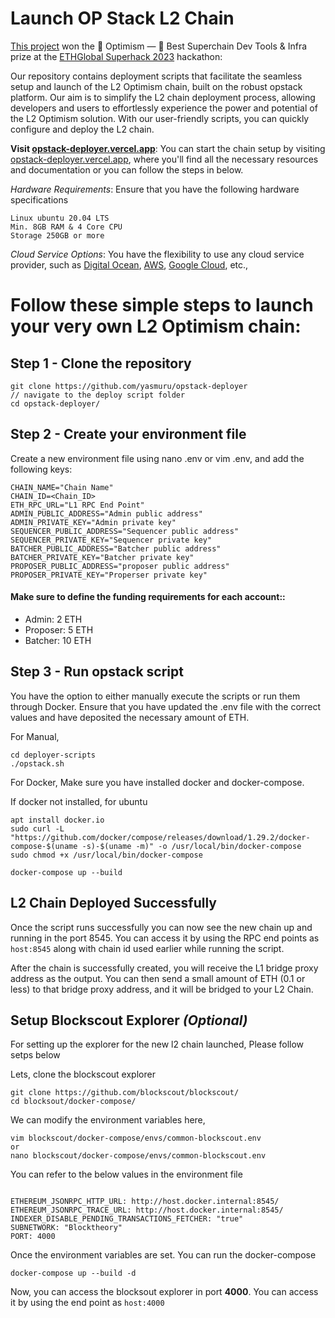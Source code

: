# Launch OP Stack L2 Chain

[This project](https://ethglobal.com/showcase/opstack-deployer-kmrfx) won the 🚀 Optimism — 🥉 Best Superchain Dev Tools & Infra prize at the [ETHGlobal Superhack 2023](https://ethglobal.com/events/superhack) hackathon:


Our repository contains deployment scripts that facilitate the seamless setup and launch of the L2 Optimism chain, built on the robust opstack platform. Our aim is to simplify the L2 chain deployment process, allowing developers and users to effortlessly experience the power and potential of the L2 Optimism solution. With our user-friendly scripts, you can quickly configure and deploy the L2 chain.

**Visit [opstack-deployer.vercel.app](https://opstack-deployer.vercel.app/)**: You can start the chain setup by visiting [opstack-deployer.vercel.app](https://opstack-deployer.vercel.app/), where you'll find all the necessary resources and documentation or you can follow the steps in below.

_Hardware Requirements_: Ensure that you have the following hardware specifications

```
Linux ubuntu 20.04 LTS
Min. 8GB RAM & 4 Core CPU
Storage 250GB or more
```

_Cloud Service Options_: You have the flexibility to use any cloud service provider, such as [Digital Ocean]([url](https://cloud.digitalocean.com/)), [AWS]([url](https://aws.amazon.com/)), [Google Cloud]([url](https://cloud.google.com/)), etc.,

# Follow these simple steps to launch your very own L2 Optimism chain:
## Step 1 - Clone the repository
```
git clone https://github.com/yasmuru/opstack-deployer
// navigate to the deploy script folder
cd opstack-deployer/
```

## Step 2 - Create your environment file
Create a new environment file using nano .env or vim .env, and add the following keys:
```
CHAIN_NAME="Chain Name"
CHAIN_ID=<Chain_ID>
ETH_RPC_URL="L1 RPC End Point"
ADMIN_PUBLIC_ADDRESS="Admin public address"
ADMIN_PRIVATE_KEY="Admin private key"
SEQUENCER_PUBLIC_ADDRESS="Sequencer public address"
SEQUENCER_PRIVATE_KEY="Sequencer private key"
BATCHER_PUBLIC_ADDRESS="Batcher public address"
BATCHER_PRIVATE_KEY="Batcher private key"
PROPOSER_PUBLIC_ADDRESS="proposer public address"
PROPOSER_PRIVATE_KEY="Properser private key"
```
#### Make sure to define the funding requirements for each account::
- Admin: 2 ETH
- Proposer: 5 ETH
- Batcher: 10 ETH

## Step 3 - Run opstack script

You have the option to either manually execute the scripts or run them through Docker. Ensure that you have updated the .env file with the correct values and have deposited the necessary amount of ETH.

For Manual, 
```
cd deployer-scripts 
./opstack.sh
```
For Docker,
Make sure you have installed docker and docker-compose.

If docker not installed, for ubuntu
```
apt install docker.io
sudo curl -L "https://github.com/docker/compose/releases/download/1.29.2/docker-compose-$(uname -s)-$(uname -m)" -o /usr/local/bin/docker-compose 
sudo chmod +x /usr/local/bin/docker-compose
```

```
docker-compose up --build
```

## L2 Chain Deployed Successfully

Once the script runs successfully you can now see the new chain up and running in the port 8545. You can access it by using the RPC end points as `host:8545` along with chain id used earlier while running the script.

After the chain is successfully created, you will receive the L1 bridge proxy address as the output. You can then send a small amount of ETH (0.1 or less) to that bridge proxy address, and it will be bridged to your L2 Chain.


## Setup Blockscout Explorer _(Optional)_
For setting up the explorer for the new l2 chain launched, Please follow setps below 

Lets, clone the blockscout explorer 
```
git clone https://github.com/blockscout/blockscout/
cd blocksout/docker-compose/
```

We can modify the environment variables here, 

```
vim blockscout/docker-compose/envs/common-blockscout.env
or 
nano blockscout/docker-compose/envs/common-blockscout.env
```
You can refer to the below values in the environment file
```

ETHEREUM_JSONRPC_HTTP_URL: http://host.docker.internal:8545/
ETHEREUM_JSONRPC_TRACE_URL: http://host.docker.internal:8545/
INDEXER_DISABLE_PENDING_TRANSACTIONS_FETCHER: "true"
SUBNETWORK: "Blocktheory"
PORT: 4000
```
Once the environment variables are set. You can run the docker-compose

```
docker-compose up --build -d
```

Now, you can access the blocksout explorer in port **4000**. You can access it by using the end point as `host:4000`
